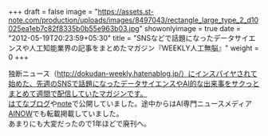 +++
draft = false
image = "https://assets.st-note.com/production/uploads/images/8497043/rectangle_large_type_2_d10025ea1eb7c82f8335b0b55e963b03.jpg"
showonlyimage = true
date = "2012-05-19T20:23:59+05:30"
title = "SNSなどで話題になったデータサイエンスや人工知能業界の記事をまとめたマガジン『WEEKLY人工無脳』"
weight = 0
+++
<!--more-->

独断ニュース（http://dokudan-weekly.hatenablog.jp/）にインスパイヤされて始めた、先週のSNSで話題になったデータサイエンスやAI的な出来事をサクっとまとめて週間で配信していたマガジンです。  
[はてなブログ](http://ysdyt.hatenablog.jp/)や[note](https://note.com/ysdyt/m/me6d7660e5c6f)で公開していました。途中からはAI専門ニュースメディア[AINOW](https://ainow.ai/category/weekly%E4%BA%BA%E5%B7%A5%E7%84%A1%E8%84%B3/)でも転載掲載していました。  
あまりにも大変だったので1年ほどで廃刊へ。
